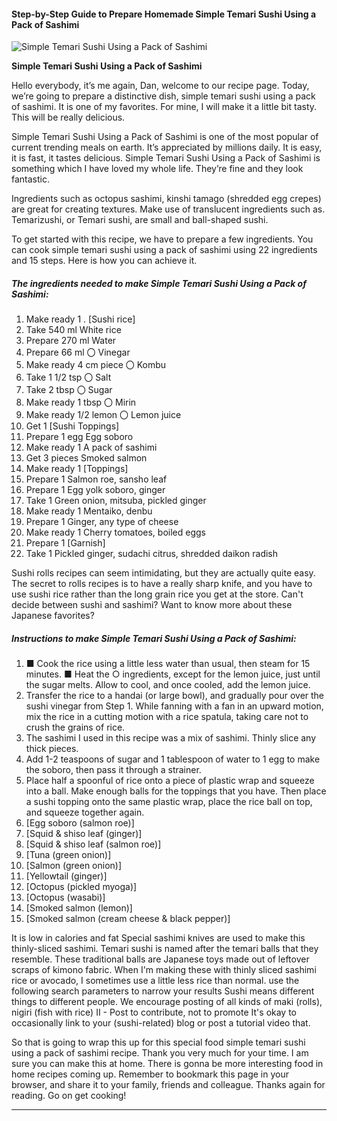             

#### Step-by-Step Guide to Prepare Homemade Simple Temari Sushi Using a Pack of Sashimi

![Simple Temari Sushi Using a Pack of Sashimi](https://img-global.cpcdn.com/recipes/4926879596281856/751x532cq70/simple-temari-sushi-using-a-pack-of-sashimi-recipe-main-photo.jpg)

**Simple Temari Sushi Using a Pack of Sashimi**

Hello everybody, it’s me again, Dan, welcome to our recipe page. Today, we’re going to prepare a distinctive dish, simple temari sushi using a pack of sashimi. It is one of my favorites. For mine, I will make it a little bit tasty. This will be really delicious.

Simple Temari Sushi Using a Pack of Sashimi is one of the most popular of current trending meals on earth. It’s appreciated by millions daily. It is easy, it is fast, it tastes delicious. Simple Temari Sushi Using a Pack of Sashimi is something which I have loved my whole life. They’re fine and they look fantastic.

Ingredients such as octopus sashimi, kinshi tamago (shredded egg crepes) are great for creating textures. Make use of translucent ingredients such as. Temarizushi, or Temari sushi, are small and ball-shaped sushi.

To get started with this recipe, we have to prepare a few ingredients. You can cook simple temari sushi using a pack of sashimi using 22 ingredients and 15 steps. Here is how you can achieve it.

##### The ingredients needed to make Simple Temari Sushi Using a Pack of Sashimi:

1.  Make ready 1 . \[Sushi rice\]
2.  Take 540 ml White rice
3.  Prepare 270 ml Water
4.  Prepare 66 ml 〇 Vinegar
5.  Make ready 4 cm piece 〇 Kombu
6.  Take 1 1/2 tsp 〇 Salt
7.  Take 2 tbsp 〇 Sugar
8.  Make ready 1 tbsp 〇 Mirin
9.  Make ready 1/2 lemon 〇 Lemon juice
10.  Get 1 \[Sushi Toppings\]
11.  Prepare 1 egg Egg soboro
12.  Make ready 1 A pack of sashimi
13.  Get 3 pieces Smoked salmon
14.  Make ready 1 \[Toppings\]
15.  Prepare 1 Salmon roe, sansho leaf
16.  Prepare 1 Egg yolk soboro, ginger
17.  Take 1 Green onion, mitsuba, pickled ginger
18.  Make ready 1 Mentaiko, denbu
19.  Prepare 1 Ginger, any type of cheese
20.  Make ready 1 Cherry tomatoes, boiled eggs
21.  Prepare 1 \[Garnish\]
22.  Take 1 Pickled ginger, sudachi citrus, shredded daikon radish

Sushi rolls recipes can seem intimidating, but they are actually quite easy. The secret to rolls recipes is to have a really sharp knife, and you have to use sushi rice rather than the long grain rice you get at the store. Can't decide between sushi and sashimi? Want to know more about these Japanese favorites?

##### Instructions to make Simple Temari Sushi Using a Pack of Sashimi:

1.  ■ Cook the rice using a little less water than usual, then steam for 15 minutes. ■ Heat the ○ ingredients, except for the lemon juice, just until the sugar melts. Allow to cool, and once cooled, add the lemon juice.
2.  Transfer the rice to a handai (or large bowl), and gradually pour over the sushi vinegar from Step 1. While fanning with a fan in an upward motion, mix the rice in a cutting motion with a rice spatula, taking care not to crush the grains of rice.
3.  The sashimi I used in this recipe was a mix of sashimi. Thinly slice any thick pieces.
4.  Add 1-2 teaspoons of sugar and 1 tablespoon of water to 1 egg to make the soboro, then pass it through a strainer.
5.  Place half a spoonful of rice onto a piece of plastic wrap and squeeze into a ball. Make enough balls for the toppings that you have. Then place a sushi topping onto the same plastic wrap, place the rice ball on top, and squeeze together again.
6.  \[Egg soboro (salmon roe)\]
7.  \[Squid & shiso leaf (ginger)\]
8.  \[Squid & shiso leaf (salmon roe)\]
9.  \[Tuna (green onion)\]
10.  \[Salmon (green onion)\]
11.  \[Yellowtail (ginger)\]
12.  \[Octopus (pickled myoga)\]
13.  \[Octopus (wasabi)\]
14.  \[Smoked salmon (lemon)\]
15.  \[Smoked salmon (cream cheese & black pepper)\]

It is low in calories and fat Special sashimi knives are used to make this thinly-sliced sashimi. Temari sushi is named after the temari balls that they resemble. These traditional balls are Japanese toys made out of leftover scraps of kimono fabric. When I'm making these with thinly sliced sashimi rice or avocado, I sometimes use a little less rice than normal. use the following search parameters to narrow your results Sushi means different things to different people. We encourage posting of all kinds of maki (rolls), nigiri (fish with rice) II - Post to contribute, not to promote It's okay to occasionally link to your (sushi-related) blog or post a tutorial video that.

So that is going to wrap this up for this special food simple temari sushi using a pack of sashimi recipe. Thank you very much for your time. I am sure you can make this at home. There is gonna be more interesting food in home recipes coming up. Remember to bookmark this page in your browser, and share it to your family, friends and colleague. Thanks again for reading. Go on get cooking!

* * *